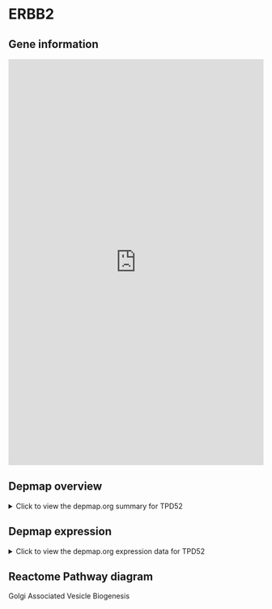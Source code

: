 <h1>ERBB2</h1>

<h2>Gene information</h2>
<iframe src="https://depmap.org/portal/gene/TPD52?tab=about" style="border:none;width:100%;height:800px"></iframe>

<h2>Depmap overview</h2>
<details>
  <summary>Click to view the depmap.org summary for TPD52</summary>
  <iframe src="https://depmap.org/portal/gene/TPD52?tab=overview" style="border:none;width:100%;height:800px"></iframe>
</details>

<h2>Depmap expression</h2>
<details>
  <summary>Click to view the depmap.org expression data for TPD52</summary>
  <iframe src="https://depmap.org/portal/gene/TPD52?tab=characterization" style="border:none;width:100%;height:800px"></iframe>
</details>



<h2>Reactome Pathway diagram</h2>
Golgi Associated Vesicle Biogenesis
<div id="diagramHolder"></div>

<script>
    //Creating the Reactome Diagram widget
    //Take into account a proxy needs to be set up in your server side pointing to www.reactome.org
    function onReactomeDiagramReady(){  //This function is automatically called when the widget code is ready to be used
        var diagram = Reactome.Diagram.create({
            "placeHolder" : "diagramHolder",
            "width" : 900,
            "height" : 500
        });

        //Initialising it to the "Hemostasis" pathway
        diagram.loadDiagram("R-HSA-432722");

        //Adding different listeners

        diagram.onDiagramLoaded(function (loaded) {
            console.info("Loaded ", loaded);
            diagram.flagItems("BAD");
	    diagram.flagItems("Q92934");
            if (loaded == "R-HSA-432722") diagram.selectItem("R-HSA-432722");
        });

     }
</script>



